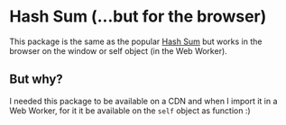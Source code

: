 # Hash Sum (...but for the browser)

This package is the same as the popular [Hash Sum](https://github.com/bevacqua/hash-sum) but works in the browser on the window or self object (in the Web Worker).

## But why?

I needed this package to be available on a CDN and when I import it in a Web Worker, for it it be available on the `self` object as function :)
